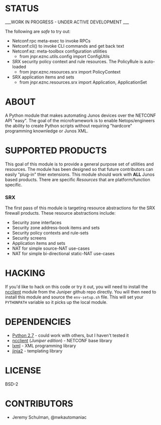 # STATUS

___WORK IN PROGRESS - UNDER ACTIVE DEVELOPMENT ___

The following are *safe* to try out:

 - Netconf:rpc meta-exec to invoke RPCs
 - Netconf:cli() to invoke CLI commands and get back text
 - Netconf:ez: meta-toolbox configuration utilities
   - from jnpr.eznc.utils.config import ConfigUtils
 - SRX security policy context and rule resources. The PolicyRule is auto-loaded
   - from jnpr.eznc.resources.srx import PolicyContext
 - SRX application items and sets
   - from jnpr.eznc.resources.srx import Application, ApplicationSet

# ABOUT

A Python module that makes automating Junos devices over the NETCONF API "easy".  The goal of the microframework is to enable Netops/engineers the ability to create Python scripts without requiring "hardcore" programming knownledge or Junos XML.

# SUPPORTED PRODUCTS

This goal of this module is to provide a general purpose set of utilities and resources.  The module has been designed so that future contributors can easily "plug-in" thier extensions.  This module should work with __ALL__ Junos based products.  There are specific _Resources_ that are platform/function specific.

### SRX

The first pass of this module is targeting resource abstractions for the SRX firewall products.  These resource abstractions include:

 * Security zone interfaces
 * Security zone address-book items and sets
 * Security policy contexts and rule-sets
 * Security screens
 * Application items and sets
 * NAT for simple source-NAT use-cases
 * NAT for simple bi-directional static-NAT use-cases
 
# HACKING

If you'd like to hack on this code or try it out, you will need to install the [ncclient](https://github.com/juniper/ncclient) module from the Juniper github repo directly.  You will then need to install this module and source the `env-setup.sh` file.  This will set your `PYTHONPATH` variable so it picks up the local module.


# DEPENDENCIES

  * [Python 2.7](http://www.python.org/) - could work with others, but I haven't tested it
  * [ncclient](https://github.com/juniper/ncclient) (_Juniper edition_) - NETCONF base library
  * [lxml](http://lxml.de/index.html) - XML programming library
  * [jinja2](http://jinja.pocoo.org/docs) - templating library

# LICENSE

  BSD-2
  
# CONTRIBUTORS

  - Jeremy Schulman, @nwkautomaniac
